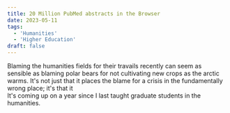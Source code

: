 ```yaml
---
title: 20 Million PubMed abstracts in the Browser
date: 2023-05-11
tags:
  - 'Humanities'
  - 'Higher Education'
draft: false
---
```


Blaming the humanities fields for their travails recently can seem as
sensible as blaming polar bears for not cultivating new crops as the arctic warms.
It's not just that it places the blame for a crisis in the fundamentally wrong place; 
it's that it  
It's coming up on a year since I last taught graduate students in the humanities.


